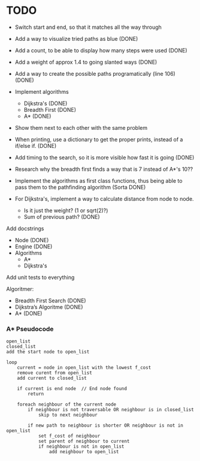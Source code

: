 # TODO

- Switch start and end, so that it matches all the way through
- Add a way to visualize tried paths as blue    (DONE)
- Add a count, to be able to display how many steps were used   (DONE)
- Add a weight of approx 1.4 to going slanted ways  (DONE)
- Add a way to create the possible paths programatically (line 106) (DONE)
- Implement algorithms
    - Dijkstra's        (DONE)
    - Breadth First     (DONE)
    - A*                (DONE)
- Show them next to each other with the same problem
- When printing, use a dictionary to get the proper prints, instead of a if/else if. (DONE)
- Add timing to the search, so it is more visible how fast it is going  (DONE)
- Research why the breadth first finds a way that is 7 instead of A*'s 10??
- Implement the algorithms as first class functions, thus being able to pass them to the pathfinding algorithm  (Sorta DONE)

- For Dijkstra's, implement a way to calculate distance from node to node.
    - Is it just the weight? (1 or sqrt(2)?)
    - Sum of previous path? (DONE)

Add docstrings
- Node  (DONE)
- Engine    (DONE)
- Algorithms
    - A*
    - Dijkstra's

Add unit tests to everything


Algoritmer:
- Breadth First Search  (DONE)
- Dijkstra’s Algoritme  (DONE)
- A*                    (DONE)


### A* Pseudocode
```
open_list  
closed_list  
add the start node to open_list  

loop  
    current = node in open_list with the lowest f_cost
    remove curent from open_list
    add current to closed_list

    if current is end node  // End node found
        return
    
    foreach neighbour of the current node
        if neighbour is not traversable OR neighbour is in closed_list
            skip to next neighbour

        if new path to neighbour is shorter OR neighbour is not in open_list
            set f_cost of neighbour
            set parent of neighbour to current
            if neighbour is not in open_list
                add neighbour to open_list

```